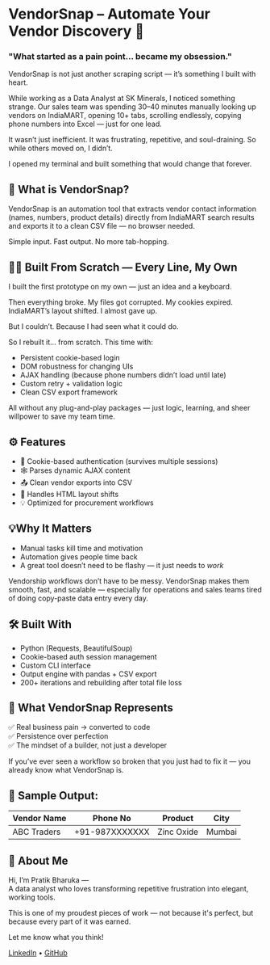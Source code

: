 # VendorSnap – Automate Your Vendor Discovery 🚀

### "What started as a pain point... became my obsession."

VendorSnap is not just another scraping script — it’s something I built with heart.

While working as a Data Analyst at SK Minerals, I noticed something strange. Our sales team was spending 30–40 minutes manually looking up vendors on IndiaMART, opening 10+ tabs, scrolling endlessly, copying phone numbers into Excel — just for one lead.

It wasn’t just inefficient. It was frustrating, repetitive, and soul-draining. So while others moved on, I didn’t.

I opened my terminal and built something that would change that forever.


## 🧠 What is VendorSnap?

VendorSnap is an automation tool that extracts vendor contact information (names, numbers, product details) directly from IndiaMART search results and exports it to a clean CSV file — no browser needed.

Simple input. Fast output. No more tab-hopping.


## 👨‍💻 Built From Scratch — Every Line, My Own

I built the first prototype on my own — just an idea and a keyboard.  

Then everything broke. My files got corrupted. My cookies expired. IndiaMART’s layout shifted. I almost gave up.

But I couldn’t. Because I had seen what it could do.

So I rebuilt it... from scratch. This time with:
- Persistent cookie-based login
- DOM robustness for changing UIs
- AJAX handling (because phone numbers didn’t load until late)
- Custom retry + validation logic
- Clean CSV export framework

All without any plug-and-play packages — just logic, learning, and sheer willpower to save my team time.



## ⚙️ Features

- 🔐 Cookie-based authentication (survives multiple sessions)
- 🕸️ Parses dynamic AJAX content
- 📤 Clean vendor exports into CSV
- 🔁 Handles HTML layout shifts
- 💡 Optimized for procurement workflows



## 💡Why It Matters

- Manual tasks kill time and motivation
- Automation gives people time back
- A great tool doesn’t need to be flashy — it just needs to *work*

Vendorship workflows don’t have to be messy. VendorSnap makes them smooth, fast, and scalable — especially for operations and sales teams tired of doing copy-paste data entry every day.


## 🛠 Built With
- Python (Requests, BeautifulSoup)
- Cookie-based auth session management
- Custom CLI interface
- Output engine with pandas + CSV export
- 200+ iterations and rebuilding after total file loss


## 🧬 What VendorSnap Represents

✅ Real business pain → converted to code  
✅ Persistence over perfection  
✅ The mindset of a builder, not just a developer

If you’ve ever seen a workflow so broken that you just had to fix it — you already know what VendorSnap is.


## 📁 Sample Output:
| Vendor Name | Phone No | Product | City |
|-------------|----------|---------|------|
| ABC Traders | +91-987XXXXXXX | Zinc Oxide | Mumbai |


## 👋 About Me

Hi, I’m Pratik Bharuka —  
A data analyst who loves transforming repetitive frustration into elegant, working tools.

This is one of my proudest pieces of work — not because it's perfect, but because every part of it was earned.

Let me know what you think!

[LinkedIn](https://linkedin.com/in/pratik-bharuka) • [GitHub](https://github.com/Pratik-source621)
